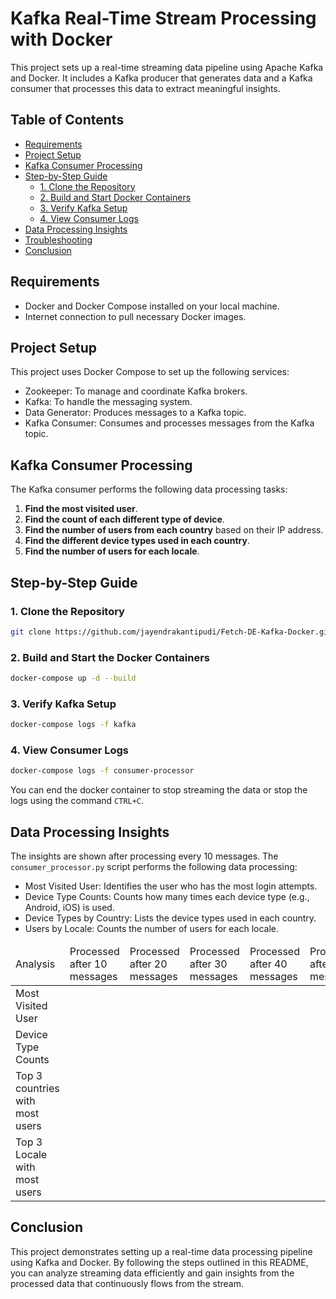 # Kafka Real-Time Stream Processing with Docker

This project sets up a real-time streaming data pipeline using Apache Kafka and Docker. It includes a Kafka producer that generates data and a Kafka consumer that processes this data to extract meaningful insights.

## Table of Contents
- [Requirements](#requirements)
- [Project Setup](#project-setup)
- [Kafka Consumer Processing](#kafka-consumer-processing)
- [Step-by-Step Guide](#step-by-step-guide)
  - [1. Clone the Repository](#1-clone-the-repository)
  - [2. Build and Start Docker Containers](#2-build-and-start-the-docker-containers)
  - [3. Verify Kafka Setup](#3-verify-kafka-setup)
  - [4. View Consumer Logs](#4-view-consumer-logs)
- [Data Processing Insights](#data-processing-insights)
- [Troubleshooting](#troubleshooting)
- [Conclusion](#conclusion)

## Requirements

- Docker and Docker Compose installed on your local machine.
- Internet connection to pull necessary Docker images.

## Project Setup

This project uses Docker Compose to set up the following services:
- Zookeeper: To manage and coordinate Kafka brokers.
- Kafka: To handle the messaging system.
- Data Generator: Produces messages to a Kafka topic.
- Kafka Consumer: Consumes and processes messages from the Kafka topic.

## Kafka Consumer Processing

The Kafka consumer performs the following data processing tasks:
1. **Find the most visited user**.
2. **Find the count of each different type of device**.
3. **Find the number of users from each country** based on their IP address.
4. **Find the different device types used in each country**.
5. **Find the number of users for each locale**.

## Step-by-Step Guide

### 1. Clone the Repository
```bash
git clone https://github.com/jayendrakantipudi/Fetch-DE-Kafka-Docker.git
```
### 2. Build and Start the Docker Containers
```bash
docker-compose up -d --build
```

### 3. Verify Kafka Setup
```bash
docker-compose logs -f kafka
```

### 4. View Consumer Logs
```bash
docker-compose logs -f consumer-processor
```
You can end the docker container to stop streaming the data or stop the logs using the command `CTRL+C`.

## Data Processing Insights
The insights are shown after processing every 10 messages. The `consumer_processor.py` script performs the following data processing:

- Most Visited User: Identifies the user who has the most login attempts.
- Device Type Counts: Counts how many times each device type (e.g., Android, iOS) is used.
- Device Types by Country: Lists the device types used in each country.
- Users by Locale: Counts the number of users for each locale.

<table>
  <thead>
    <tr>
      <td>Analysis</td>
      <td>Processed after 10 messages</td>
      <td>Processed after 20 messages</td>
      <td>Processed after 30 messages</td>
      <td>Processed after 40 messages</td>
      <td>Processed after 50 messages</td>
    </tr>
  </thead>
  <tbody>
    <tr>
      <td>Most Visited User</td>
      <td></td>
      <td></td>
      <td></td>
      <td></td>
      <td></td>
    </tr>
    <tr>
      <td>Device Type Counts</td>
      <td></td>
      <td></td>
      <td></td>
      <td></td>
      <td></td>
    </tr>
    <tr>
      <td>Top 3 countries with most users</td>
      <td></td>
      <td></td>
      <td></td>
      <td></td>
      <td></td>
    </tr>
    <tr>
      <td>Top 3 Locale with most users</td>
      <td></td>
      <td></td>
      <td></td>
      <td></td>
      <td></td>
    </tr>
  </tbody>
</table>

## Conclusion
This project demonstrates setting up a real-time data processing pipeline using Kafka and Docker. By following the steps outlined in this README, you can analyze streaming data efficiently and gain insights from the processed data that continuously flows from the stream.
